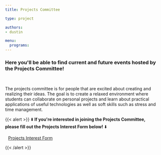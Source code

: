 ```yaml
---
title: Projects Committee

type: project

authors:
- dustin

menu:
  programs:
---
```

<!-- <br> -->
<!-- ================================================== -->
<!-- Remove this section once the once the page is done -->
<!-- ================================================== -->
<!-- {{< alert danger >}} -->

<!-- :construction: UNDER CONSTRUCTION :construction: -->

<!-- {{< /alert >}} -->
<!-- ================================================== -->
<!-- <br> -->

### Here you'll be able to find current and future events hosted by the Projects Committee!
<br>

The projects committee is for people that are excited about creating and realizing their ideas. The goal is to create a relaxed environment where students can collaborate on personal projects and learn about practical applications of useful technologies as well as soft skills such as stress and time  management.


{{< alert >}}
:arrow_down: **If you're interested in joining the Projects Committee, please fill out the Projects Interest Form below!** :arrow_down:

<a class="btn btn-primary btn-lg" href="https://ucfacmw.org/projects-interest" role="button">
<i class="fas fa-file-alt" style="padding-right: 10px;"></i> Projects Interest Form</a>

{{< /alert >}}

